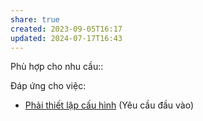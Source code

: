 ```yaml
---
share: true
created: 2023-09-05T16:17
updated: 2024-07-17T16:43
---
```

Phù hợp cho nhu cầu:: 

Đáp ứng cho việc:
- [Phải thiết lập cấu hình](./Ph%E1%BA%A3i%20thi%E1%BA%BFt%20l%E1%BA%ADp%20c%E1%BA%A5u%20h%C3%ACnh.md) (Yêu cầu đầu vào)

